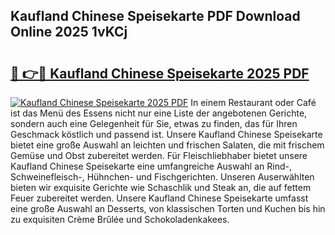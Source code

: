 ## Kaufland Chinese Speisekarte PDF Download Online 2025 1vKCj

# <h2><a href="http://gca444z.nevu.top/?p=Kaufland+Chinese+Speisekarte">🔗 👉🔴 Kaufland Chinese Speisekarte 2025 PDF</a></h2>

[![Kaufland Chinese Speisekarte 2025 PDF](https://i.imgur.com/dBaPXMq.png)](http://gca444z.nevu.top/?p=Kaufland+Chinese+Speisekarte)
In einem Restaurant oder Café ist das Menü des Essens nicht nur eine Liste der angebotenen Gerichte, sondern auch eine Gelegenheit für Sie, etwas zu finden, das für Ihren Geschmack köstlich und passend ist. Unsere Kaufland Chinese Speisekarte bietet eine große Auswahl an leichten und frischen Salaten, die mit frischem Gemüse und Obst zubereitet werden. Für Fleischliebhaber bietet unsere Kaufland Chinese Speisekarte eine umfangreiche Auswahl an Rind-, Schweinefleisch-, Hühnchen- und Fischgerichten. Unseren Auserwählten bieten wir exquisite Gerichte wie Schaschlik und Steak an, die auf fettem Feuer zubereitet werden. Unsere Kaufland Chinese Speisekarte umfasst eine große Auswahl an Desserts, von klassischen Torten und Kuchen bis hin zu exquisiten Crème Brûlée und Schokoladenkakees.
